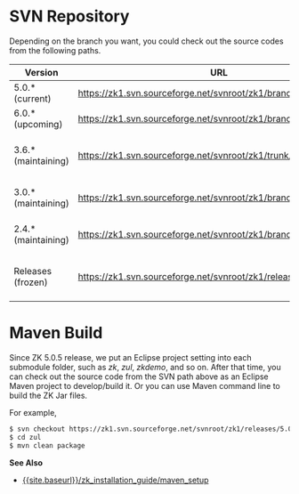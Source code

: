# SVN Repository

Depending on the branch you want, you could check out the source codes
from the following paths.

| Version              | URL                                                              | Description                                                                                                                                                                                               |
|----------------------|------------------------------------------------------------------|-----------------------------------------------------------------------------------------------------------------------------------------------------------------------------------------------------------|
| 5.0.\* (current)     | <https://zk1.svn.sourceforge.net/svnroot/zk1/branches/5.0/>      | The 5.0 branch. It is the working repository for the most up-to-date source codes for current ZK 5                                                                                                        |
| 6.0.\* (upcoming)    | <https://zk1.svn.sourceforge.net/svnroot/zk1/branches/6.0/>      | The 6.0 branch. It is the working repository for the most up-to-date source codes for upcoming ZK 6                                                                                                       |
| 3.6.\* (maintaining) | <https://zk1.svn.sourceforge.net/svnroot/zk1/trunk/>             | The 3.6 branch. It is the working repository for the most up-to-date source codes for maintaining ZK 3.6. Though it is named *trunk*, it is used only for the 3.6 branch now.                             |
| 3.0.\* (maintaining) | <https://zk1.svn.sourceforge.net/svnroot/zk1/branches/3.0/>      | The 3.0 branch. It is the working repository for the most up-to-date source codes for maintaining ZK 3.0                                                                                                  |
| 2.4.\* (maintaining) | <https://zk1.svn.sourceforge.net/svnroot/zk1/branches/2.4/>      | The 2.4 branch. It is the working repository for the most up-to-date source codes for maintaining ZK 2.4                                                                                                  |
| Releases (frozen)    | https://zk1.svn.sourceforge.net/svnroot/zk1/releases/*x*.*y*.*z* | The releases. We won't change the code in this repository. The URL depends on the version you want to check out. For a complete list, please visit <http://zk1.svn.sourceforge.net/viewvc/zk1/releases/>. |

# Maven Build

Since ZK 5.0.5 release, we put an Eclipse project setting into each
submodule folder, such as *zk*, *zul*, *zkdemo*, and so on. After that
time, you can check out the source code from the SVN path above as an
Eclipse Maven project to develop/build it. Or you can use Maven command
line to build the ZK Jar files.

For example,

```bash
$ svn checkout https://zk1.svn.sourceforge.net/svnroot/zk1/releases/5.0.5/zul zul
$ cd zul
$ mvn clean package
```

**See Also**

- [{{site.baseurl}}/zk_installation_guide/maven_setup]({{site.baseurl}}/zk_installation_guide/maven_setup)
